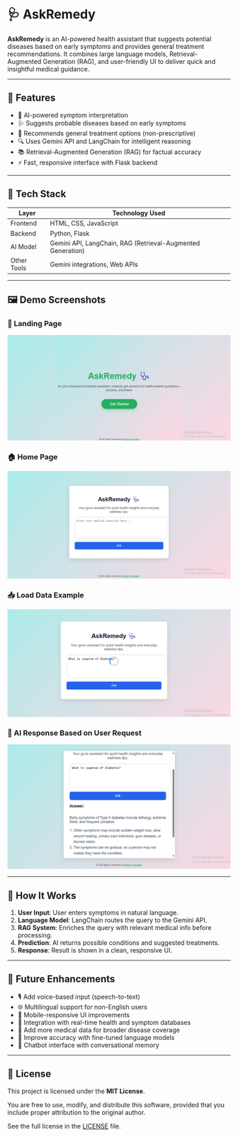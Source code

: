# 🩺 AskRemedy

**AskRemedy** is an AI-powered health assistant that suggests potential diseases based on early symptoms and provides general treatment recommendations. It combines large language models, Retrieval-Augmented Generation (RAG), and user-friendly UI to deliver quick and insightful medical guidance.

---

## 🌟 Features

- 🧠 AI-powered symptom interpretation
- 🩺 Suggests probable diseases based on early symptoms
- 💊 Recommends general treatment options (non-prescriptive)
- 🔍 Uses Gemini API and LangChain for intelligent reasoning
- 📚 Retrieval-Augmented Generation (RAG) for factual accuracy
- ⚡ Fast, responsive interface with Flask backend

---

## 🔧 Tech Stack

| Layer       | Technology Used                              |
|-------------|-----------------------------------------------|
| Frontend    | HTML, CSS, JavaScript                         |
| Backend     | Python, Flask                                 |
| AI Model    | Gemini API, LangChain, RAG (Retrieval-Augmented Generation) |
| Other Tools | Gemini integrations, Web APIs        |

---

## 🖼️ Demo Screenshots

### 🚪 Landing Page
![Landing Page](./Output/Screenshot%202025-06-27%20002537.png)

### 🏠 Home Page
![Home Page](./Output/Screenshot%202025-06-27%20002556.png)

### 📥 Load Data Example
![Load Data](./Output/Screenshot%202025-06-27%20002706.png)

### 🤖 AI Response Based on User Request
![Response Output](./Output/Screenshot%202025-06-27%20003613.png)

---

## 🚀 How It Works

1. **User Input**: User enters symptoms in natural language.
2. **Language Model**: LangChain routes the query to the Gemini API.
3. **RAG System**: Enriches the query with relevant medical info before processing.
4. **Prediction**: AI returns possible conditions and suggested treatments.
5. **Response**: Result is shown in a clean, responsive UI.

---

## 📌 Future Enhancements

- 🎙️ Add voice-based input (speech-to-text)
- 🌐 Multilingual support for non-English users
- 📱 Mobile-responsive UI improvements
- 🧬 Integration with real-time health and symptom databases
- 📖 Add more medical data for broader disease coverage
- 🧠 Improve accuracy with fine-tuned language models
- 💬 Chatbot interface with conversational memory

---

## 📄 License

This project is licensed under the **MIT License**.

You are free to use, modify, and distribute this software, provided that you include proper attribution to the original author.

See the full license in the [LICENSE](./LICENSE) file.


